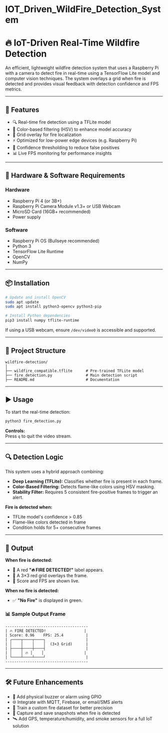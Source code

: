 # IOT_Driven_WildFire_Detection_System

# 🔥 IoT-Driven Real-Time Wildfire Detection

An efficient, lightweight wildfire detection system that uses a Raspberry Pi with a camera to detect fire in real-time using a TensorFlow Lite model and computer vision techniques. The system overlays a grid when fire is detected and provides visual feedback with detection confidence and FPS metrics.

---

## 🚀 Features

- 🔍 Real-time fire detection using a TFLite model  
- 🌈 Color-based filtering (HSV) to enhance model accuracy  
- 🧠 Grid overlay for fire localization  
- ⚡ Optimized for low-power edge devices (e.g. Raspberry Pi)  
- 🎯 Confidence thresholding to reduce false positives  
- 📊 Live FPS monitoring for performance insights  

---

## 🧰 Hardware & Software Requirements

### Hardware
- Raspberry Pi 4 (or 3B+)
- Raspberry Pi Camera Module v1.3+ or USB Webcam
- MicroSD Card (16GB+ recommended)
- Power supply

### Software
- Raspberry Pi OS (Bullseye recommended)
- Python 3
- TensorFlow Lite Runtime
- OpenCV
- NumPy

---

## 📦 Installation

```bash
# Update and install OpenCV
sudo apt update
sudo apt install python3-opencv python3-pip

# Install Python dependencies
pip3 install numpy tflite-runtime
```

If using a USB webcam, ensure `/dev/video0` is accessible and supported.

---

## 📁 Project Structure

```
wildfire-detection/
│
├── wildfire_compatible.tflite      # Pre-trained TFLite model
├── fire_detection.py               # Main detection script
├── README.md                       # Documentation
```

---

## ▶️ Usage

To start the real-time detection:

```bash
python3 fire_detection.py
```

**Controls:**  
Press `q` to quit the video stream.

---

## 🔍 Detection Logic

This system uses a hybrid approach combining:

- **Deep Learning (TFLite):** Classifies whether fire is present in each frame.
- **Color-Based Filtering:** Detects flame-like colors using HSV masking.
- **Stability Filter:** Requires 5 consistent fire-positive frames to trigger an alert.

**Fire is detected when:**
- TFLite model's confidence > 0.85
- Flame-like colors detected in frame
- Condition holds for 5+ consecutive frames

---

## 📸 Output

**When fire is detected:**
- 🔴 A red **"🔥 FIRE DETECTED!"** label appears.
- 🧱 A 3×3 red grid overlays the frame.
- 🔢 Score and FPS are shown live.

**When no fire is detected:**
- ✅ **"No Fire"** is displayed in green.

### 📊 Sample Output Frame

```
-------------------------------------
| 🔥 FIRE DETECTED!                 |
| Score: 0.96    FPS: 25.4          |
| ┌────┬────┬────┐                  |
| │    │    │    │  (3×3 Grid)      |
| ├────┼────┼────┤                  |
| │    │ 🔥 │    │                  |
| └────┴────┴────┘                  |
-------------------------------------
```

---

## 🛠️ Future Enhancements

- 🔔 Add physical buzzer or alarm using GPIO
- 🌐 Integrate with MQTT, Firebase, or email/SMS alerts
- 🧠 Train a custom fire dataset for better precision
- 💾 Capture and save snapshots when fire is detected
- 🛰️ Add GPS, temperature/humidity, and smoke sensors for a full IoT solution